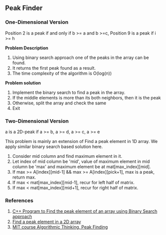 ## Peak Finder
### One-Dimensional Version
Position 2 is a peak if and only if b >= a and b >=c, Position 9 is a peak if i >= h

**Problem Description**
1. Using binary search approach one of the peaks in the array can be found.
2. It returns the first peak found as a result.
3. The time complexity of the algorithm is O(log(n))

**Problem solution**
1. Implement the binary search to find a peak in the array.
2. If the middle elements is more than its both neighbors, then it is the peak
3. Otherwise, split the array and check the same
4. Exit

### Two-Dimensional Version

a is a 2D-peak if a >= b, a >= d, a >= c, a >= e

This problem is mainly an extension of Find a peak element in 1D array. We apply similar binary search based solution here.

1. Consider mid column and find maximum element in it.
2. Let index of mid column be 'mid', value of maximum element in mid column be 'max' and maximum element be at mat[max_index][mid].
3. If max >= A[index][mid-1] && max >= A[index][pick+1], max is a peak, return max.
4. If max < mat[max_index][mid-1], recur for left half of matrix.
5. If max < mat[max_index][mid+1], recur for right half of matrix.
 
### References
1. [C++ Program to Find the peak element of an array using Binary Search approach](https://www.sanfoundry.com/cpp-program-find-peak-element-array-binary-search/)
2. [Find a peak element in a 2D array](https://www.geeksforgeeks.org/find-peak-element-2d-array/)
3. [MIT course Algorithmic Thinking, Peak Finding](https://ocw.mit.edu/courses/electrical-engineering-and-computer-science/6-006-introduction-to-algorithms-fall-2011/lecture-videos/lecture-1-algorithmic-thinking-peak-finding/)
